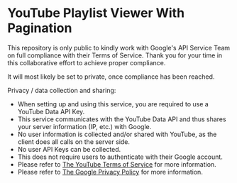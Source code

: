 # YouTube Playlist Viewer With Pagination

This repository is only public to kindly work with Google's API Service Team on full compliance with their Terms of Service.
Thank you for your time in this collaborative effort to achieve proper compliance.

It will most likely be set to private, once compliance has been reached.

Privacy / data collection and sharing:

- When setting up and using this service, you are required to use a YouTube Data API Key.
- This service communicates with the YouTube Data API and thus shares your server information (IP, etc.) with Google.
- No user information is collected and/or shared with YouTube, as the client does all calls on the server side.
- No user API Keys can be collected.
- This does not require users to authenticate with their Google account.
- Please refer to [The YouTube Terms of Service](https://www.youtube.com/t/terms) for more information.
- Please refer to [The Google Privacy Policy](http://www.google.com/policies/privacy) for more information.
